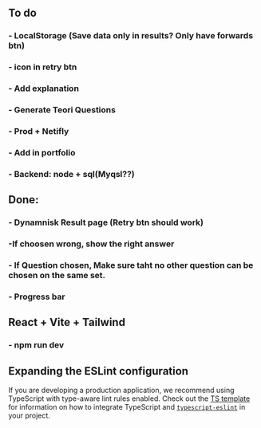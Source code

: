 ## To do
 ### - LocalStorage (Save data only in results? Only have forwards btn)
 ### - icon in retry btn
 ### - Add explanation
 ### - Generate Teori Questions
 ### - Prod + Netifly
 ### - Add in portfolio
 ### - Backend: node + sql(Myqsl??)
 

## Done: 
 ### - Dynamnisk Result page (Retry btn should work) 
 ### -If choosen wrong, show the right answer
 ### - If Question chosen, Make sure taht no other question can be chosen on the same set.
 ### - Progress bar



## React + Vite + Tailwind
 ### - npm run dev
 

## Expanding the ESLint configuration

If you are developing a production application, we recommend using TypeScript with type-aware lint rules enabled. Check out the [TS template](https://github.com/vitejs/vite/tree/main/packages/create-vite/template-react-ts) for information on how to integrate TypeScript and [`typescript-eslint`](https://typescript-eslint.io) in your project.







